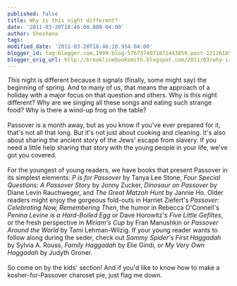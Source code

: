 ```yaml
---
published: false
title: Why is this night different?
date: '2011-03-20T18:46:00.000-04:00'
author: Shoshana
tags: 
modified_date: '2011-03-20T18:46:10.954-04:00'
blogger_id: tag:blogger.com,1999:blog-5767374071871443859.post-1212618524147308387
blogger_orig_url: http://brooklinebooksmith.blogspot.com/2011/03/why-is-this-night-different.html
---
```


<i>This</i> night is different because it signals (finally, some might say) the beginning of spring. And to many of us, that means the approach of a holiday with a major focus on that question and others. Why is this night different? Why are we singing all these songs and eating such strange food? Why is there a wind-up frog on the table?<br /><br />Passover is a month away, but as you know if you've ever prepared for it, that's not all that long. But it's not just about cooking and cleaning. It's also about sharing the ancient story of the Jews' escape from slavery. If you need a little help sharing that story with the young people in your life, we've got you covered.<br /><br />For the youngest of young readers, we have books that present Passover in its simplest elements: <i>P is for Passover</i> by Tanya Lee Stone, <i>Four Special Questions: A Passover Story</i> by Jonny Zucker, <i>Dinosaur on Passover</i> by Diane Levin Rauchweger, and <i>The Great Matzoh Hunt</i> by Jannie Ho. Older readers might enjoy the gorgeous fold-outs in Harriet Ziefert's <i>Passover: Celebrating Now, Remembering Then</i>, the humor in Rebecca O'Connell's <i>Penina Levine is a Hard-Boiled Egg</i> or Dave Horowitz's <i>Five Little Gefiltes</i>, or the fresh perspective in <i>Miriam's Cup</i> by Fran Manushkin or <i>Passover Around the World</i> by Tami Lehman-Wilzig. If your young reader wants to follow along during the seder, check out <i>Sammy Spider's First Haggadah</i> by Sylvia A. Rouss, <i>Family Haggadah</i> by Elie Gindi, or <i>My Very Own Haggadah</i> by Judyth Groner.<br /><br />So come on by the kids' section! And if you'd like to know how to make a kosher-for-Passover charoset pie, just flag me down.